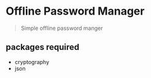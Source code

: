 # Offline Password Manager
>Simple offline password manger

## packages required
* cryptography
* json

